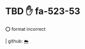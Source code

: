 # TBD :hand: fa-523-53

:o: format incorrect

| github: [:cloud:](https://github.com/cloudmesh-community/fa18-523-53/edit/master/paper/paper.md)


